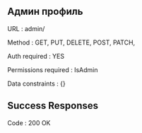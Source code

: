 ## Админ профиль

URL : admin/

Method : GET, PUT, DELETE, POST, PATCH,

Auth required : YES

Permissions required : IsAdmin

Data constraints : {}

## Success Responses

Code : 200 OK